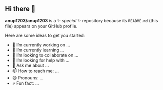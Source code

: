 ## Hi there 👋


**anup1203/anup1203** is a ✨ _special_ ✨ repository because its `README.md` (this file) appears on your GitHub profile.

Here are some ideas to get you started:

- 🔭 I’m currently working on ...
- 🌱 I’m currently learning ...
- 👯 I’m looking to collaborate on ...
- 🤔 I’m looking for help with ...
- 💬 Ask me about ...
- 📫 How to reach me: ...
- 😄 Pronouns: ...
- ⚡ Fun fact: ...


<!DOCTYPE html>
<html lang="en">
<head>
    <meta charset="UTF-8">
    <meta name="viewport" content="width=device-width, initial-scale=1.0">
    <title>Anup Yadav Profile Card</title>
    <script src="https://cdn.tailwindcss.com"></script>
    <style>
        /* Custom font import for aesthetics */
        @import url('https://fonts.googleapis.com/css2?family=Inter:wght@100..900&display=swap');
        
        body {
            font-family: 'Inter', sans-serif;
        }
    </style>
</head>
<body class="bg-black min-h-screen flex items-center justify-center p-4">

    <div class="max-w-md w-full bg-white rounded-xl shadow-2xl overflow-hidden md:max-w-lg transition-all duration-300 hover:shadow-3xl">

        <div class="h-32 bg-indigo-600 relative">
            <div class="absolute -bottom-10 left-1/2 transform -translate-x-1/2">
                <img class="h-24 w-24 rounded-full border-4 border-white object-cover" 
                    src="https://placehold.co/96x96/4F46E5/ffffff?text=A" 
                    alt="Profile Picture"
                    onerror="this.onerror=null; this.src='https://placehold.co/96x96/9CA3AF/ffffff?text=👤';">
            </div>
        </div>

        <div class="pt-16 pb-8 px-6 text-center">
            
            <h1 class="text-3xl font-extrabold text-gray-900 leading-tight mb-1">
                Anup Yadav
            </h1>
            <p class="text-indigo-500 font-medium text-lg mb-6">
                Data Science / Data Analyst
            </p>

            <p class="text-gray-600 text-base mb-8 font-semibold">
                Anup Yadav: Data Science & AI Enthusiast
            </p>

            <div class="flex justify-between items-center border-t border-b border-gray-200 py-4 mb-8">
                <div class="flex-1 text-center">
                    <span class="block text-xl font-bold text-gray-800">32</span>
                    <span class="block text-sm text-gray-500">Projects</span>
                </div>
                <div class="flex-1 text-center border-l border-gray-200">
                    <span class="block text-xl font-bold text-gray-800">1.5+</span>
                    <span class="block text-sm text-gray-500">Years Exp</span>
                </div>
            </div>

            <div class="flex space-x-4">
                <a href="ANUP YADAV (2).pdf" download="ANUP YADAV Resume.pdf" class="flex-1 bg-indigo-600 hover:bg-indigo-700 text-white font-semibold py-3 rounded-xl transition duration-150 ease-in-out shadow-lg hover:shadow-xl focus:outline-none focus:ring-4 focus:ring-indigo-500/50 flex items-center justify-center">
                    Connect
                </a>
                
                <a href="https://anup-yadav-data-science-5ylb62d.gamma.site/" target="_blank" class="flex-1 bg-white border border-gray-300 hover:bg-gray-50 text-gray-700 font-semibold py-3 rounded-xl transition duration-150 ease-in-out shadow-md focus:outline-none focus:ring-4 focus:ring-gray-300/50 flex items-center justify-center">
                    View Portfolio
                </a>
            </div>
        </div>

        <div class="p-6 bg-gray-50 rounded-b-xl border-t border-gray-200">
            <div class="flex justify-around text-gray-500 text-sm">
                <a href="mailto:anupyadav1569@gmail.com" class="hover:text-indigo-600 transition-colors duration-200">
                    Email
                </a>
                <a href="https://www.linkedin.com/in/anup1203" class="hover:text-indigo-600 transition-colors duration-200" target="_blank">
                    LinkedIn
                </a>
                <a href="https://github.com/anupyadav1203" class="hover:text-indigo-600 transition-colors duration-200" target="_blank">
                    GitHub
                </a>
            </div>
        </div>

    </div>

</body>
</html>
